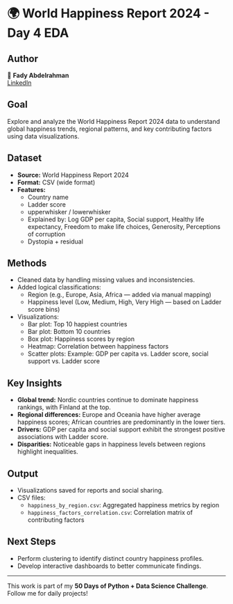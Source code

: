 # 🌍 World Happiness Report 2024 - Day 4 EDA

## Author  
👤 **Fady Abdelrahman**  
[LinkedIn](https://www.linkedin.com/in/fady-abdelrahman-a649a12b6/)

## Goal  
Explore and analyze the World Happiness Report 2024 data to understand global happiness trends, regional patterns, and key contributing factors using data visualizations.

## Dataset  
- **Source:** World Happiness Report 2024  
- **Format:** CSV (wide format)  
- **Features:**  
  - Country name  
  - Ladder score  
  - upperwhisker / lowerwhisker  
  - Explained by: Log GDP per capita, Social support, Healthy life expectancy, Freedom to make life choices, Generosity, Perceptions of corruption  
  - Dystopia + residual  

## Methods  
- Cleaned data by handling missing values and inconsistencies.  
- Added logical classifications:
  - Region (e.g., Europe, Asia, Africa — added via manual mapping)
  - Happiness level (Low, Medium, High, Very High — based on Ladder score bins)
- Visualizations:
  - Bar plot: Top 10 happiest countries
  - Bar plot: Bottom 10 countries
  - Box plot: Happiness scores by region
  - Heatmap: Correlation between happiness factors
  - Scatter plots: Example: GDP per capita vs. Ladder score, social support vs. Ladder score  

## Key Insights  
- **Global trend:** Nordic countries continue to dominate happiness rankings, with Finland at the top.  
- **Regional differences:** Europe and Oceania have higher average happiness scores; African countries are predominantly in the lower tiers.  
- **Drivers:** GDP per capita and social support exhibit the strongest positive associations with Ladder score.  
- **Disparities:** Noticeable gaps in happiness levels between regions highlight inequalities.

## Output  
- Visualizations saved for reports and social sharing.  
- CSV files:  
  - `happiness_by_region.csv`: Aggregated happiness metrics by region  
  - `happiness_factors_correlation.csv`: Correlation matrix of contributing factors  

## Next Steps  
- Perform clustering to identify distinct country happiness profiles.  
- Develop interactive dashboards to better communicate findings.

---

This work is part of my **50 Days of Python + Data Science Challenge**. Follow me for daily projects!
